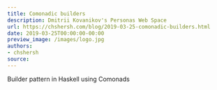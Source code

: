 ```yaml
---
title: Comonadic builders
description: Dmitrii Kovanikov's Personas Web Space
url: https://chshersh.com/blog/2019-03-25-comonadic-builders.html
date: 2019-03-25T00:00:00-00:00
preview_image: /images/logo.jpg
authors:
- chshersh
source:
---
```


Builder pattern in Haskell using Comonads
